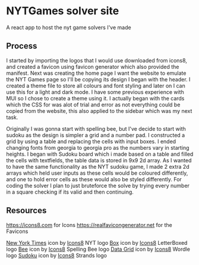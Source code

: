 # NYTGames solver site
A react app to host the nyt game solvers I've made 

## Process
I started by importing the logos that I would use downloaded from icons8, and created a favicon using favicon generator which also provided the manifest. Next was creating the home page I want the website to emulate the NYT Games page so I'll be copying its design I began with the header. I created a theme file to store all colours and font styling and later on I can use this for a light and dark mode. I have some previous experience with MUI so I chose to create a theme using it. I actually began with the cards which the CSS for was alot of trial and error as not everything could be copied from the website, this also applied to the sidebar which was my next task.

Originally I was gonna start with spelling bee, but I've decide to start with sudoku as the design is simpler a grid and a number pad. I constructed a grid by using a table and replacing the cells with input boxes. I ended changing fonts from georgia to georgia pro as the numbers vary in starting heights. I began with Sudoku board which i made based on a table and filled the cells with textfields, the table data is stored in 9x9 2d array. As I wanted to have the same functionality as the NYT sudoku game, I made 2 extra 2d arrays which held user inputs as these cells would be coloured differently, and one to hold error cells as these would also be styled differently. For coding the solver I plan to just bruteforce the solve by trying every number in a square checking if its valid and then continuing.

## Resources
https://icons8.com for Icons
https://realfavicongenerator.net for the Favicons

<a target="_blank" href="https://icons8.com/icon/wIanlRMWltQd/new-york-times">New York Times</a> icon by <a target="_blank" href="https://icons8.com">Icons8</a> NYT logo
<a target="_blank" href="https://icons8.com/icon/Yk8IaKHvWIND/box">Box</a> icon by <a target="_blank" href="https://icons8.com">Icons8</a> LetterBoxed logo
<a target="_blank" href="https://icons8.com/icon/Nwd9HmGAlc96/bee">Bee</a> icon by <a target="_blank" href="https://icons8.com">Icons8</a> Spelling Bee logo
<a target="_blank" href="https://icons8.com/icon/60598/data-grid">Data Grid</a> icon by <a target="_blank" href="https://icons8.com">Icons8</a> Wordle logo
<a target="_blank" href="https://icons8.com/icon/113694/sudoku">Sudoku</a> icon by <a target="_blank" href="https://icons8.com">Icons8</a> Strands logo

